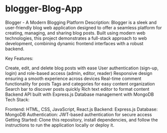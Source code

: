 # blogger-Blog-App
Blogger - A Modern Blogging Platform
Description:
Blogger is a sleek and user-friendly blog web application designed to offer a seamless platform for creating, managing, and sharing blog posts. Built using modern web technologies, this project demonstrates a full-stack approach to web development, combining dynamic frontend interfaces with a robust backend.

Key Features:

Create, edit, and delete blog posts with ease
User authentication (sign-up, login) and role-based access (admin, editor, reader)
Responsive design ensuring a smooth experience across devices
Real-time comment functionality for posts
Tags and categories for easy content organization
Search bar to discover posts quickly
Rich text editor to format content
Backend API built with Express.js
Database management with MongoDB
Tech Stack:

Frontend: HTML, CSS, JavaScript, React.js
Backend: Express.js
Database: MongoDB
Authentication: JWT-based authentication for secure access
Getting Started: Clone this repository, install dependencies, and follow the instructions to run the application locally or deploy it.

